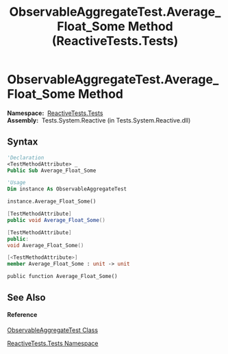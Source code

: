 ﻿---
title: ObservableAggregateTest.Average_Float_Some Method  (ReactiveTests.Tests)
TOCTitle: Average_Float_Some Method
ms:assetid: M:ReactiveTests.Tests.ObservableAggregateTest.Average_Float_Some
ms:mtpsurl: https://msdn.microsoft.com/en-us/library/reactivetests.tests.observableaggregatetest.average_float_some(v=VS.103)
ms:contentKeyID: 36620120
ms.date: 06/28/2011
mtps_version: v=VS.103
f1_keywords:
- ReactiveTests.Tests.ObservableAggregateTest.Average_Float_Some
dev_langs:
- CSharp
- JScript
- VB
- FSharp
- c++
---

# ObservableAggregateTest.Average\_Float\_Some Method

**Namespace:**  [ReactiveTests.Tests](hh289046\(v=vs.103\).md)  
**Assembly:**  Tests.System.Reactive (in Tests.System.Reactive.dll)

## Syntax

``` vb
'Declaration
<TestMethodAttribute> _
Public Sub Average_Float_Some
```

``` vb
'Usage
Dim instance As ObservableAggregateTest

instance.Average_Float_Some()
```

``` csharp
[TestMethodAttribute]
public void Average_Float_Some()
```

``` c++
[TestMethodAttribute]
public:
void Average_Float_Some()
```

``` fsharp
[<TestMethodAttribute>]
member Average_Float_Some : unit -> unit 
```

``` jscript
public function Average_Float_Some()
```

## See Also

#### Reference

[ObservableAggregateTest Class](hh314823\(v=vs.103\).md)

[ReactiveTests.Tests Namespace](hh289046\(v=vs.103\).md)

